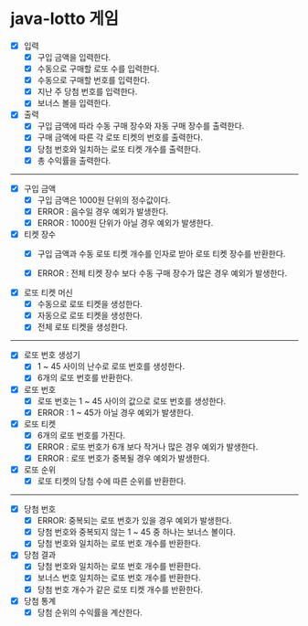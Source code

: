 # java-lotto 게임

- [x] 입력
  - [x] 구입 금액을 입력한다.
  - [x] 수동으로 구매할 로또 수를 입력한다.
  - [x] 수동으로 구매할 번호를 입력한다.
  - [x] 지난 주 당첨 번호를 입력한다.
  - [x] 보너스 볼을 입력한다.

- [x] 출력
  - [x] 구입 금액에 따라 수동 구매 장수와 자동 구매 장수를 출력한다.
  - [x] 구매 금액에 따른 각 로또 티켓의 번호를 출력한다.
  - [x] 당첨 번호와 일치하는 로또 티켓 개수를 출력한다.
  - [x] 총 수익률을 출력한다.

***

- [x] 구입 금액
  - [x] 구입 금액은 1000원 단위의 정수값이다.
  - [x] ERROR : 음수일 경우 예외가 발생한다.
  - [x] ERROR : 1000원 단위가 아닐 경우 예외가 발생한다.

- [x] 티켓 장수
  - [x] 구입 금액과 수동 로또 티켓 개수를 인자로 받아 로또 티켓 장수를 반환한다.
  - [x] ERROR : 전체 티켓 장수 보다 수동 구매 장수가 많은 경우 예외가 발생한다.


- [x] 로또 티켓 머신
  - [x] 수동으로 로또 티켓을 생성한다.
  - [x] 자동으로 로또 티켓을 생성한다.
  - [x] 전체 로또 티켓을 생성한다.

***

- [x] 로또 번호 생성기
  - [x] 1 ~ 45 사이의 난수로 로또 번호를 생성한다.
  - [x] 6개의 로또 번호를 반환한다.

- [x] 로또 번호
  - [x] 로또 번호는 1 ~ 45 사이의 값으로 로또 번호를 생성한다.
  - [x] ERROR : 1 ~ 45가 아닐 경우 예외가 발생한다.

- [x] 로또 티켓
  - [x] 6개의 로또 번호를 가진다.
  - [x] ERROR : 로또 번호가 6개 보다 작거나 많은 경우 예외가 발생한다.
  - [x] ERROR : 로또 번호가 중복될 경우 예외가 발생한다.

- [x] 로또 순위
  - [x] 로또 티켓의 당첨 수에 따른 순위를 반환한다.

***

- [x] 당첨 번호
  - [x] ERROR: 중복되는 로또 번호가 있을 경우 예외가 발생한다.
  - [x] 당첨 번호와 중복되지 않는 1 ~ 45 중 하나는 보너스 볼이다.
  - [x] 당첨 번호와 일치하는 로또 번호 개수를 반환한다.

- [x] 당첨 결과
  - [x] 당첨 번호와 일치하는 로또 번호 개수를 반환한다.
  - [x] 보너스 번호 일치하는 로또 번호 개수를 반환한다.
  - [x] 당첨 번호 개수가 같은 로또 티켓 개수를 반환한다.

- [x] 당첨 통계
  - [x] 당첨 순위의 수익률을 계산한다.
